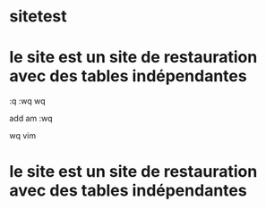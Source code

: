# sitetest
# le site est un site de restauration avec des tables indépendantes
:q
:wq
wq

add
am
:wq




wq
vim

# le site est un site de restauration avec des tables indépendantes
